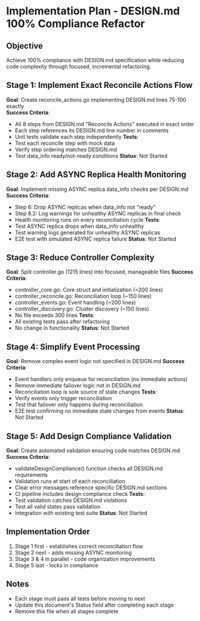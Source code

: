# Implementation Plan - DESIGN.md 100% Compliance Refactor

## Objective
Achieve 100% compliance with DESIGN.md specification while reducing code complexity through focused, incremental refactoring.

## Stage 1: Implement Exact Reconcile Actions Flow
**Goal**: Create reconcile_actions.go implementing DESIGN.md lines 75-100 exactly  
**Success Criteria**: 
- All 8 steps from DESIGN.md "Reconcile Actions" executed in exact order
- Each step references its DESIGN.md line number in comments
- Unit tests validate each step independently
**Tests**: 
- Test each reconcile step with mock data
- Verify step ordering matches DESIGN.md
- Test data_info ready/not-ready conditions
**Status**: Not Started

## Stage 2: Add ASYNC Replica Health Monitoring  
**Goal**: Implement missing ASYNC replica data_info checks per DESIGN.md
**Success Criteria**:
- Step 6: Drop ASYNC replicas when data_info not "ready"
- Step 8.2: Log warnings for unhealthy ASYNC replicas in final check
- Health monitoring runs on every reconciliation cycle
**Tests**:
- Test ASYNC replica drops when data_info unhealthy
- Test warning logs generated for unhealthy ASYNC replicas
- E2E test with simulated ASYNC replica failure
**Status**: Not Started

## Stage 3: Reduce Controller Complexity
**Goal**: Split controller.go (1215 lines) into focused, manageable files
**Success Criteria**:
- controller_core.go: Core struct and initialization (~200 lines)
- controller_reconcile.go: Reconciliation loop (~150 lines)  
- controller_events.go: Event handling (~200 lines)
- controller_discovery.go: Cluster discovery (~150 lines)
- No file exceeds 300 lines
**Tests**:
- All existing tests pass after refactoring
- No change in functionality
**Status**: Not Started

## Stage 4: Simplify Event Processing
**Goal**: Remove complex event logic not specified in DESIGN.md
**Success Criteria**:
- Event handlers only enqueue for reconciliation (no immediate actions)
- Remove immediate failover logic not in DESIGN.md
- Reconciliation loop is sole source of state changes
**Tests**:
- Verify events only trigger reconciliation
- Test that failover only happens during reconciliation
- E2E test confirming no immediate state changes from events
**Status**: Not Started

## Stage 5: Add Design Compliance Validation
**Goal**: Create automated validation ensuring code matches DESIGN.md
**Success Criteria**:
- validateDesignCompliance() function checks all DESIGN.md requirements
- Validation runs at start of each reconciliation
- Clear error messages reference specific DESIGN.md sections
- CI pipeline includes design compliance check
**Tests**:
- Test validation catches DESIGN.md violations
- Test all valid states pass validation
- Integration with existing test suite
**Status**: Not Started

## Implementation Order
1. Stage 1 first - establishes correct reconciliation flow
2. Stage 2 next - adds missing ASYNC monitoring 
3. Stage 3 & 4 in parallel - code organization improvements
4. Stage 5 last - locks in compliance

## Notes
- Each stage must pass all tests before moving to next
- Update this document's Status field after completing each stage
- Remove this file when all stages complete